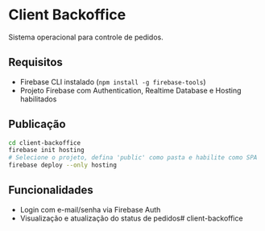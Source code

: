 # Client Backoffice

Sistema operacional para controle de pedidos.

## Requisitos
- Firebase CLI instalado (`npm install -g firebase-tools`)
- Projeto Firebase com Authentication, Realtime Database e Hosting habilitados

## Publicação
```bash
cd client-backoffice
firebase init hosting
# Selecione o projeto, defina 'public' como pasta e habilite como SPA
firebase deploy --only hosting
```

## Funcionalidades
- Login com e-mail/senha via Firebase Auth
- Visualização e atualização do status de pedidos# client-backoffice
